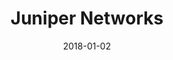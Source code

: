 ---
layout: site
title: "Juniper Networks"
date: 2018-01-02
categories: [fortune-500]
version: 4.4.6
major: 4
minor: 4
patch: 6
slug: juniper-networks
link: https://www.juniper.net/us/en/
submitter: lpolepeddi
permalink: /sites/:slug
---